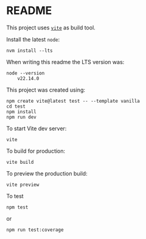 # README

This project uses [`vite`](https://vite.dev/) as build tool.

Install the latest `node`:

    nvm install --lts

When writing this readme the LTS version was:

    node --version
        v22.14.0

This project was created using:

    npm create vite@latest test -- --template vanilla
    cd test
    npm install
    npm run dev

To start Vite dev server:

    vite

To build for production:

    vite build

To preview the production build:

    vite preview

To test

    npm test
or

    npm run test:coverage
